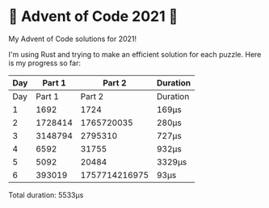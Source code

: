 # 🎄 Advent of Code 2021 🎅
My Advent of Code solutions for 2021!

I'm using Rust and trying to make an efficient solution for each puzzle.
Here is my progress so far:


| Day | Part 1  | Part 2        | Duration |
|-----|---------|---------------|----------|
| Day | Part 1  | Part 2        | Duration |
| 1   | 1692    | 1724          | 169μs    |
| 2   | 1728414 | 1765720035    | 280μs    |
| 3   | 3148794 | 2795310       | 727μs    |
| 4   | 6592    | 31755         | 932μs    |
| 5   | 5092    | 20484         | 3329μs   |
| 6   | 393019  | 1757714216975 | 93μs     |

Total duration: 5533μs